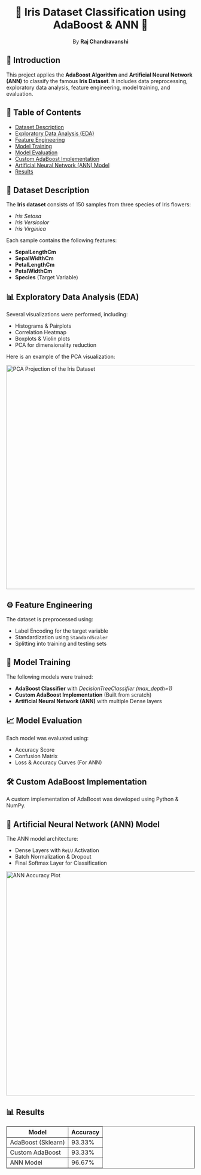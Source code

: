 <!DOCTYPE html>
<html lang="en">
<head>
    <meta charset="UTF-8">
    <meta name="viewport" content="width=device-width, initial-scale=1.0">
    <title>Iris Dataset Classification using AdaBoost & ANN</title>
</head>
    
<body>

<h1 style="text-align:center;">🌸 Iris Dataset Classification using AdaBoost & ANN 🌸</h1>

<p style="text-align:center;">By <strong>Raj Chandravanshi</strong></p>

<h2>📌 Introduction</h2>
<p>
This project applies the <strong>AdaBoost Algorithm</strong> and <strong>Artificial Neural Network (ANN)</strong> to classify the famous <strong>Iris Dataset</strong>. 
It includes data preprocessing, exploratory data analysis, feature engineering, model training, and evaluation.
</p>

<h2>📖 Table of Contents</h2>
<ul>
    <li><a href="#dataset-description">Dataset Description</a></li>
    <li><a href="#eda">Exploratory Data Analysis (EDA)</a></li>
    <li><a href="#feature-engineering">Feature Engineering</a></li>
    <li><a href="#model-training">Model Training</a></li>
    <li><a href="#model-evaluation">Model Evaluation</a></li>
    <li><a href="#custom-adaboost">Custom AdaBoost Implementation</a></li>
    <li><a href="#ann-model">Artificial Neural Network (ANN) Model</a></li>
    <li><a href="#results">Results</a></li>
</ul>

<h2 id="dataset-description">📂 Dataset Description</h2>
<p>
The <strong>Iris dataset</strong> consists of 150 samples from three species of Iris flowers:
<ul>
    <li><em>Iris Setosa</em></li>
    <li><em>Iris Versicolor</em></li>
    <li><em>Iris Virginica</em></li>
</ul>
Each sample contains the following features:
<ul>
    <li><strong>SepalLengthCm</strong></li>
    <li><strong>SepalWidthCm</strong></li>
    <li><strong>PetalLengthCm</strong></li>
    <li><strong>PetalWidthCm</strong></li>
    <li><strong>Species</strong> (Target Variable)</li>
</ul>
</p>

<h2 id="eda">📊 Exploratory Data Analysis (EDA)</h2>
<p>Several visualizations were performed, including:</p>
<ul>
    <li>Histograms & Pairplots</li>
    <li>Correlation Heatmap</li>
    <li>Boxplots & Violin plots</li>
    <li>PCA for dimensionality reduction</li>
</ul>
<p>Here is an example of the PCA visualization:</p>
<img src="pca_plot.png" alt="PCA Projection of the Iris Dataset" width="600"/>

<h2 id="feature-engineering">⚙️ Feature Engineering</h2>
<p>The dataset is preprocessed using:</p>
<ul>
    <li>Label Encoding for the target variable</li>
    <li>Standardization using <code>StandardScaler</code></li>
    <li>Splitting into training and testing sets</li>
</ul>

<h2 id="model-training">🚀 Model Training</h2>
<p>The following models were trained:</p>
<ul>
    <li><strong>AdaBoost Classifier</strong> with <em>DecisionTreeClassifier (max_depth=1)</em></li>
    <li><strong>Custom AdaBoost Implementation</strong> (Built from scratch)</li>
    <li><strong>Artificial Neural Network (ANN)</strong> with multiple Dense layers</li>
</ul>

<h2 id="model-evaluation">📈 Model Evaluation</h2>
<p>Each model was evaluated using:</p>
<ul>
    <li>Accuracy Score</li>
    <li>Confusion Matrix</li>
    <li>Loss & Accuracy Curves (For ANN)</li>
</ul>

<h2 id="custom-adaboost">🛠️ Custom AdaBoost Implementation</h2>
<p>A custom implementation of AdaBoost was developed using Python & NumPy.</p>

<h2 id="ann-model">🔬 Artificial Neural Network (ANN) Model</h2>
<p>The ANN model architecture:</p>
<ul>
    <li>Dense Layers with <code>ReLU</code> Activation</li>
    <li>Batch Normalization & Dropout</li>
    <li>Final Softmax Layer for Classification</li>
</ul>
<p><img src="ann_accuracy_plot.png" alt="ANN Accuracy Plot" width="600"/></p>

<h2 id="results">📊 Results</h2>
<table border="1">
    <tr>
        <th>Model</th>
        <th>Accuracy</th>
    </tr>
    <tr>
        <td>AdaBoost (Sklearn)</td>
        <td>93.33%</td>
    </tr>
    <tr>
        <td>Custom AdaBoost</td>
        <td>93.33%</td>
    </tr>
    <tr>
        <td>ANN Model</td>
        <td>96.67%</td>
    </tr>
</table>
